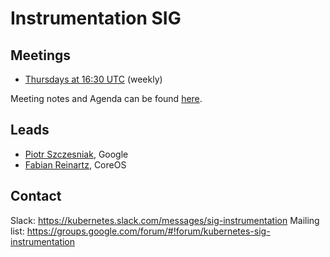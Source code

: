 # Instrumentation SIG


## Meetings
- [Thursdays at 16:30 UTC](https://zoom.us/j/5342565819) (weekly)

Meeting notes and Agenda can be found [here](https://docs.google.com/document/d/1gWuAATtlmI7XJILXd31nA4kMq6U9u63L70382Y3xcbM/edit).

## Leads
- [Piotr Szczesniak](https://github.com/piosz), Google
- [Fabian Reinartz](https://github.com/fabxc), CoreOS

## Contact
Slack: https://kubernetes.slack.com/messages/sig-instrumentation
Mailing list: https://groups.google.com/forum/#!forum/kubernetes-sig-instrumentation


